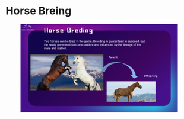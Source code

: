 # Horse Breing

<figure><img src="../.gitbook/assets/page8.png" alt=""><figcaption></figcaption></figure>
